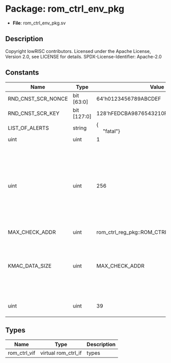 # Package: rom_ctrl_env_pkg

- **File**: rom_ctrl_env_pkg.sv
## Description

 Copyright lowRISC contributors.
 Licensed under the Apache License, Version 2.0, see LICENSE for details.
 SPDX-License-Identifier: Apache-2.0


## Constants

| Name               | Type        | Value                                         | Description                                                                                                                  |
| ------------------ | ----------- | --------------------------------------------- | ---------------------------------------------------------------------------------------------------------------------------- |
| RND_CNST_SCR_NONCE | bit [63:0]  | 64'h0123456789ABCDEF                          |  parameters                                                                                                                  |
| RND_CNST_SCR_KEY   | bit [127:0] | 128'hFEDCBA9876543210FEDCBA9876543210         |                                                                                                                              |
| LIST_OF_ALERTS     | string      | {<br><span style="padding-left:20px">"fatal"} |                                                                                                                              |
| uint               | uint        | 1                                             |                                                                                                                              |
| uint               | uint        | 256                                           |  The top bytes in memory hold the digest  KMAC's max digest size is larger than what is required, so declare the size here.  |
| MAX_CHECK_ADDR     | uint        | rom_ctrl_reg_pkg::ROM_CTRL_ROM_SIZE           |                                                                                                                              |
| KMAC_DATA_SIZE     | uint        | MAX_CHECK_ADDR                                |  The data for each line in rom up to the digest is padded out to the kmac message width                                      |
| uint               | uint        | 39                                            |  The rom width in bits                                                                                                       |
## Types

| Name         | Type                | Description |
| ------------ | ------------------- | ----------- |
| rom_ctrl_vif | virtual rom_ctrl_if |  types      |

